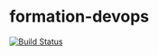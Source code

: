 # formation-devops
[![Build Status](https://app.travis-ci.com/Mathias-LEROY-epsi/formation-devops.svg?branch=main)](https://app.travis-ci.com/Mathias-LEROY-epsi/formation-devops)